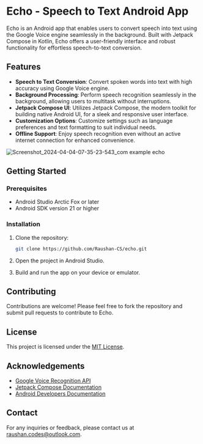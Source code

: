 
# Echo - Speech to Text Android App

Echo is an Android app that enables users to convert speech into text using the Google Voice engine seamlessly in the background. Built with Jetpack Compose in Kotlin, Echo offers a user-friendly interface and robust functionality for effortless speech-to-text conversion.

## Features

- **Speech to Text Conversion**: Convert spoken words into text with high accuracy using Google Voice engine.
- **Background Processing**: Perform speech recognition seamlessly in the background, allowing users to multitask without interruptions.
- **Jetpack Compose UI**: Utilizes Jetpack Compose, the modern toolkit for building native Android UI, for a sleek and responsive user interface.
- **Customization Options**: Customize settings such as language preferences and text formatting to suit individual needs.
- **Offline Support**: Enjoy speech recognition even without an active internet connection for enhanced convenience.

![Screenshot_2024-04-04-07-35-23-543_com example echo](https://github.com/Raushan-CS/Echo/assets/157723697/155cc532-207f-4eb4-b1de-d10b0a679a07)

## Getting Started

### Prerequisites

- Android Studio Arctic Fox or later
- Android SDK version 21 or higher

### Installation

1. Clone the repository:
   ```sh
   git clone https://github.com/Raushan-CS/echo.git
   ```

2. Open the project in Android Studio.

3. Build and run the app on your device or emulator.

## Contributing

Contributions are welcome! Please feel free to fork the repository and submit pull requests to contribute to Echo.

## License

This project is licensed under the [MIT License](LICENSE).

## Acknowledgements

- [Google Voice Recognition API](https://developers.google.com/assistant/sdk)
- [Jetpack Compose Documentation](https://developer.android.com/jetpack/compose)
- [Android Developers Documentation](https://developer.android.com/docs)

## Contact

For any inquiries or feedback, please contact us at raushan.codes@outlook.com.

